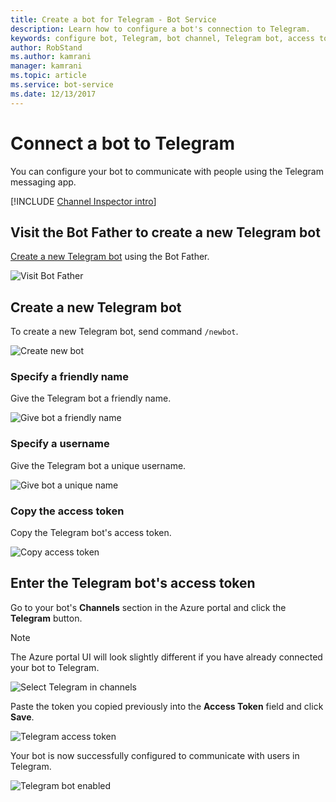 ```yaml
---
title: Create a bot for Telegram - Bot Service
description: Learn how to configure a bot's connection to Telegram.
keywords: configure bot, Telegram, bot channel, Telegram bot, access token
author: RobStand
ms.author: kamrani
manager: kamrani
ms.topic: article
ms.service: bot-service
ms.date: 12/13/2017
---
```


# Connect a bot to Telegram

You can configure your bot to communicate with people using the Telegram messaging app.

[!INCLUDE [Channel Inspector intro](~/includes/snippet-channel-inspector.md)]

## Visit the Bot Father to create a new Telegram bot

<a href="https://telegram.me/botfather" target="_blank">Create a new Telegram bot</a> using the Bot Father.

![Visit Bot Father](~/media/channels/tg-StepVisitBotFather.png)

## Create a new Telegram bot
To create a new Telegram bot, send command `/newbot`.

![Create new bot](~/media/channels/tg-StepNewBot.png)

### Specify a friendly name

Give the Telegram bot a friendly name.

![Give bot a friendly name](~/media/channels/tg-StepNameBot.png)

### Specify a username

Give the Telegram bot a unique username.

![Give bot a unique name](~/media/channels/tg-StepUsername.png)

### Copy the access token

Copy the Telegram bot's access token.

![Copy access token](~/media/channels/tg-StepBotCreated.png)

## Enter the Telegram bot's access token

Go to your bot's **Channels** section in the Azure portal and click the **Telegram** button. 

> [!NOTE]
>  The Azure portal UI will look slightly different if you have already connected your bot to Telegram. 

![Select Telegram in channels](~/media/channels/tg-connectBot-Azure.png)

Paste the token you copied previously into the **Access Token** field and click **Save**.

![Telegram access token](~/media/channels/tg-accessToken-Azure.png)

Your bot is now successfully configured to communicate with users in Telegram. 

![Telegram bot enabled](~/media/channels/tg-botEnabled-Azure.png)
